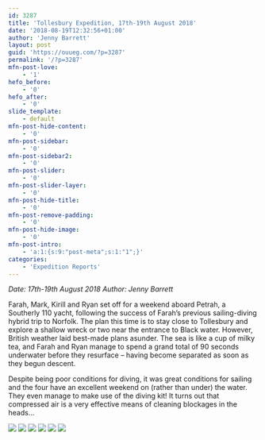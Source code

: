 ```yaml
---
id: 3287
title: 'Tollesbury Expedition, 17th-19th August 2018'
date: '2018-08-19T12:32:56+01:00'
author: 'Jenny Barrett'
layout: post
guid: 'https://ouueg.com/?p=3287'
permalink: '/?p=3287'
mfn-post-love:
    - '1'
hefo_before:
    - '0'
hefo_after:
    - '0'
slide_template:
    - default
mfn-post-hide-content:
    - '0'
mfn-post-sidebar:
    - '0'
mfn-post-sidebar2:
    - '0'
mfn-post-slider:
    - '0'
mfn-post-slider-layer:
    - '0'
mfn-post-hide-title:
    - '0'
mfn-post-remove-padding:
    - '0'
mfn-post-hide-image:
    - '0'
mfn-post-intro:
    - 'a:1:{s:9:"post-meta";s:1:"1";}'
categories:
    - 'Expedition Reports'
---
```


*Date: 17th-19th August 2018 Author: Jenny Barrett*

Farah, Mark, Kirill and Ryan set off for a weekend aboard Petrah, a Southerly 110 yacht, following the success of Farah’s previous sailing-diving hybrid trip to Norfolk. The plan this time is to stay close to Tollesbury and explore a shallow wreck or two near the entrance to Black water. However, British weather laid best-made plans asunder. The sea is like a cup of milky tea, and Farah and Ryan manage to spend a grand total of 90 seconds underwater before they resurface – having become separated as soon as they begun descent.

Despite being poor conditions for diving, it was great conditions for sailing and the four have an excellent weekend on (rather than under) the water. They even manage to make use of the diving kit! It turns out that compressed air is a very effective means of cleaning blockages in the heads…

![](https://ouueg.com/wp-content/uploads/2018/09/IMG_2329-600x800.jpg) ![](https://ouueg.com/wp-content/uploads/2018/09/IMG_2326-600x800.jpg) ![](https://ouueg.com/wp-content/uploads/2018/09/IMG_2321-600x800.jpg) ![](https://ouueg.com/wp-content/uploads/2018/09/IMG_2320-600x800.jpg) ![](https://ouueg.com/wp-content/uploads/2018/09/IMG_2319-600x800.jpg) ![](https://ouueg.com/wp-content/uploads/2018/09/Picture1-1.png)